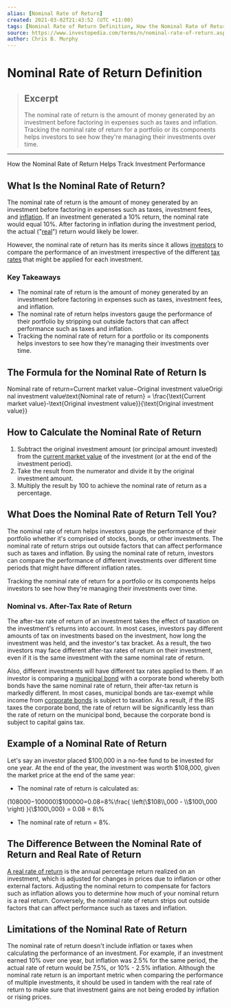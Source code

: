 ```yaml
---
alias: [Nominal Rate of Return]
created: 2021-03-02T21:43:52 (UTC +11:00)
tags: [Nominal Rate of Return Definition, How the Nominal Rate of Return Helps Track Investment Performance]
source: https://www.investopedia.com/terms/n/nominal-rate-of-return.asp
author: Chris B. Murphy
---
```


# Nominal Rate of Return Definition

> ## Excerpt
> The nominal rate of return is the amount of money generated by an investment before factoring in expenses such as taxes and inflation. Tracking the nominal rate of return for a portfolio or its components helps investors to see how they're managing their investments over time.

---

How the Nominal Rate of Return Helps Track Investment Performance
## What Is the Nominal Rate of Return?

The nominal rate of return is the amount of money generated by an investment before factoring in expenses such as taxes, investment fees, and [inflation](https://www.investopedia.com/terms/i/inflation.asp). If an investment generated a 10% return, the nominal rate would equal 10%. After factoring in inflation during the investment period, the actual ("[real](https://www.investopedia.com/terms/r/realrateofreturn.asp)") return would likely be lower.

However, the nominal rate of return has its merits since it allows [investors](https://www.investopedia.com/terms/i/investor.asp) to compare the performance of an investment irrespective of the different [tax rates](https://www.investopedia.com/terms/t/taxrate.asp) that might be applied for each investment.

### Key Takeaways

-   The nominal rate of return is the amount of money generated by an investment before factoring in expenses such as taxes, investment fees, and inflation.
-   The nominal rate of return helps investors gauge the performance of their portfolio by stripping out outside factors that can affect performance such as taxes and inflation.
-   Tracking the nominal rate of return for a portfolio or its components helps investors to see how they're managing their investments over time.

## The Formula for the Nominal Rate of Return Is

Nominal rate of return\=Current market value−Original investment valueOriginal investment value\\text{Nominal rate of return} = \\frac{\\text{Current market value}-\\text{Original investment value}}{\\text{Original investment value}}

## How to Calculate the Nominal Rate of Return

1.  Subtract the original investment amount (or principal amount invested) from the [current market value](https://www.investopedia.com/terms/c/cmv.asp) of the investment (or at the end of the investment period).
2.  Take the result from the numerator and divide it by the original investment amount.
3.  Multiply the result by 100 to achieve the nominal rate of return as a percentage.

## What Does the Nominal Rate of Return Tell You?

The nominal rate of return helps investors gauge the performance of their portfolio whether it's comprised of stocks, bonds, or other investments. The nominal rate of return strips out outside factors that can affect performance such as taxes and inflation. By using the nominal rate of return, investors can compare the performance of different investments over different time periods that might have different inflation rates.

Tracking the nominal rate of return for a portfolio or its components helps investors to see how they're managing their investments over time.

### Nominal vs. After-Tax Rate of Return

The after-tax rate of return of an investment takes the effect of taxation on the investment's returns into account. In most cases, investors pay different amounts of tax on investments based on the investment, how long the investment was held, and the investor's tax bracket. As a result, the two investors may face different after-tax rates of return on their investment, even if it is the same investment with the same nominal rate of return.

Also, different investments will have different tax rates applied to them. If an investor is comparing a [municipal bond](https://www.investopedia.com/video/play/what-municipal-bond/) with a corporate bond whereby both bonds have the same nominal rate of return, their after-tax return is markedly different. In most cases, municipal bonds are tax-exempt while income from [corporate bonds](https://www.investopedia.com/terms/c/corporatebond.asp) is subject to taxation. As a result, if the IRS taxes the corporate bond, the rate of return will be significantly less than the rate of return on the municipal bond, because the corporate bond is subject to capital gains tax.

## Example of a Nominal Rate of Return

Let's say an investor placed $100,000 in a no-fee fund to be invested for one year. At the end of the year, the investment was worth $108,000, given the market price at the end of the same year:

-   The nominal rate of return is calculated as:

($108000−$100000)$100000\=0.08\=8%\\frac{ \\left(\\$108\\,000 - \\$100\\,000 \\right) }{\\$100\\,000} = 0.08 = 8\\%

-   The nominal rate of return = 8%.

## The Difference Between the Nominal Rate of Return and Real Rate of Return

[A real rate of return](https://www.investopedia.com/terms/r/realrateofreturn.asp) is the annual percentage return realized on an investment, which is adjusted for changes in prices due to inflation or other external factors. Adjusting the nominal return to compensate for factors such as inflation allows you to determine how much of your nominal return is a real return. Conversely, the nominal rate of return strips out outside factors that can affect performance such as taxes and inflation.

## Limitations of the Nominal Rate of Return

The nominal rate of return doesn't include inflation or taxes when calculating the performance of an investment. For example, if an investment earned 10% over one year, but inflation was 2.5% for the same period, the actual rate of return would be 7.5%, or 10% - 2.5% inflation. Although the nominal rate return is an important metric when comparing the performance of multiple investments, it should be used in tandem with the real rate of return to make sure that investment gains are not being eroded by inflation or rising prices.

